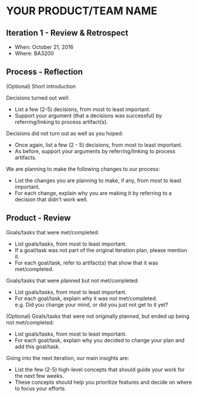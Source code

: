 # YOUR PRODUCT/TEAM NAME

## Iteration 1 - Review & Retrospect

 * When: October 21, 2016
 * Where: BA3200

## Process - Reflection

(Optional) Short introduction

Decisions turned out well:

 * List a few (2-5) decisions, from most to least important.
 * Support your argument (that a decisions was successful) by referring/linking to process artifact(s).

Decisions did not turn out as well as you hoped:

 * Once again, list a few (2 - 5) decisions, from most to least important.
 * As before, support your arguments by referring/linking to process artifacts.

We are planning to make the following changes to our process:

 * List the changes you are planning to make, if any, from most to least important.
 * For each change, explain why you are making it by referring to a decision that didn't work well.


## Product - Review

Goals/tasks that were met/completed:

 * List goals/tasks, from most to least important.
 * If a goal/task was not part of the original iteration plan, please mention it.
 * For each goal/task, refer to artifact(s) that show that it was met/completed.

Goals/tasks that were planned but not met/completed:

 * List goals/tasks, from most to least important.
 * For each goal/task, explain why it was not met/completed.      
   e.g. Did you change your mind, or did you just not get to it yet?

(Optional) Goals/tasks that were not originally planned, but ended up being not met/completed:

 * List goals/tasks, from most to least important.
 * For each goal/task, explain why you decided to change your plan and add this goal/task.


Going into the next iteration, our main insights are:

 * List the few (2-5) high-level concepts that should guide your work for the next few weeks.
 * These concepts should help you prioritize features and decide on where to focus your efforts.
